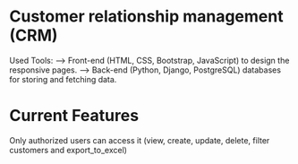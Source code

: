 # Customer relationship management (CRM)
Used Tools: --> Front-end (HTML, CSS, Bootstrap, JavaScript) to design the responsive pages. --> Back-end (Python, Django, PostgreSQL) databases for storing and fetching data.

# Current Features

Only authorized users can access it (view, create, update, delete, filter customers and export_to_excel)

